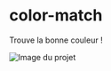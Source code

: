 # color-match
 Trouve la bonne couleur !
 
 ![Image du projet](https://repository-images.githubusercontent.com/683163680/daee3058-f276-430e-8889-0fd554b56528)
